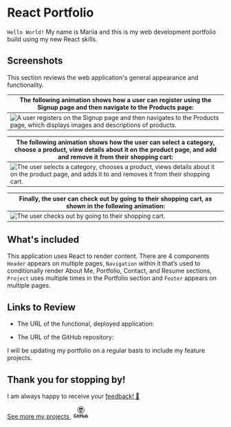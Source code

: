 # React Portfolio

`Hello World!` 
My name is Mariia and this is my web development portfolio build using my new React skills. 


## Screenshots

This section reviews the web application's general appearance and functionality.


| The following animation shows how a user can register using the Signup page and then navigate to the Products page:
| --- 
|  ![A user registers on the Signup page and then navigates to the Products page, which displays images and descriptions of products.](./Assets/22-state-homework-demo-01.gif)  


| The following animation shows how the user can select a category, choose a product, view details about it on the product page, and add and remove it from their shopping cart:
| --- 
|  ![The user selects a category, chooses a product, views details about it on the product page, and adds it to and removes it from their shopping cart.](./Assets/22-state-homework-demo-02.gif)


| Finally, the user can check out by going to their shopping cart, as shown in the following animation:
| --- 
|  ![The user checks out by going to their shopping cart.](./Assets/22-state-homework-demo-03.gif)




## What's included

This application uses React to render content. 
There are 4 components  `Header` appears on multiple pages, `Navigation` within it that’s used to conditionally render About Me, Portfolio, Contact, and Resume sections, `Project` uses multiple times in the Portfolio section and `Footer` appears on multiple pages.


## Links to Review

* The URL of the functional, deployed application:

* The URL of the GitHub repository:


I will be updating my portfolio on a regular basis to include my feature projects.

## Thank you for stopping by!
I am always happy to receive your [feedback! :email:](mailto:pirogova.mariia@gmail.com)

[See more my projects <img src="./public/octo.png" width="" height="30" alt="github icon"/>](https://github.com/MaryVPie)